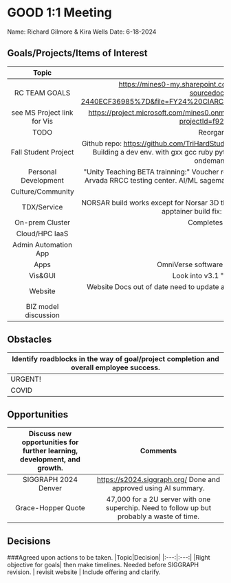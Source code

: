 # GOOD 1:1 Meeting 
Name: Richard Gilmore & Kira Wells
Date: 6-18-2024
## Goals/Projects/Items of Interest 
|Topic|Update|
|:---:|:---:|
|RC TEAM GOALS| https://mines0-my.sharepoint.com/:x:/r/personal/kirawells_mines_edu/_layouts/15/Doc.aspx?sourcedoc=%7B4CC4CEBE-83EF-464C-A0E6-2440ECF36985%7D&file=FY24%20CIARC%20Goals.xlsx&action=default&mobileredirect=true&DefaultItemOpen=1
|see MS Project link for Vis |https://project.microsoft.com/mines0.onmicrosoft.com/en-us?org=orgd5129ef3.crm.dynamics.com/#/taskgrid?projectId=f927826a-874c-47a3-805c-499f57ff24a3
|TODO| Reorganize below to match above GRID view
|Fall Student Project | Github repo: https://github.com/TriHardStudios/F23_CSM_Gilmore. Need to integrate CS OOD Apps into new version. Building a dev env. with gxx gcc ruby python. *Mike* installed rh-devtool-11 gcc kit for compiling OOD apps on ondemand-dev. Ready to start working on this!
|Personal Development| "Unity Teaching BETA trainning:" Voucher recieved. Need to find the materials to review, and then schedule exam at Arvada RRCC testing center. AI/ML sagemaker and OLLAMA model learning. Prepare for SIGGRAPH July 28-Aug 1
|Culture/Community| Tech Girls?
|TDX/Service| NORSAR build works except for Norsar 3D the main program. GUI works on OOD. Trying a container in Rocky8. Fixed apptainer build fix: rpmdb --rebuilddb -v and now crashing nodes.
|On-prem Cluster| Completes OOD upgrade and rebuild code for OOD
|Cloud/HPC IaaS| 
|Admin Automation App|
|Apps| OmniVerse software request ticket. Need to submit with copy of email.
|Vis&GUI| Look into v3.1 "my projects" which replaces "my templates".
|Website| Website Docs out of date need to update after workshop. See above. Also update SciVis offering. ~~~~~~ Update wording on Matlab offering.
|BIZ model discussion| condo model? data?
## Obstacles
|Identify roadblocks in the way of goal/project completion and overall employee success.|
|---|
|URGENT!| Ansys licensing??? Need to reachout to faculity and procurement.  Email procurement and ansys.
|COVID| sick leave? vs vacation leave change.
## Opportunities 
|Discuss new opportunities for further learning, development, and growth.|Comments|
|:---:|:---:|
|SIGGRAPH 2024 Denver| https://s2024.siggraph.org/ Done and approved using AI summary.
|Grace-Hopper Quote| 47,000 for a 2U server with one superchip. Need to follow up but probably a waste of time.
## Decisions
###Agreed upon actions to be taken.
|Topic|Decision|
|:---:|:---:|
|Right objective for goals| then make timelines. Needed before SIGGRAPH revision.
| revisit website | Include offering and clarify.